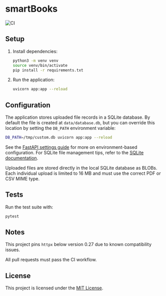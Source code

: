 # smartBooks
![CI](https://github.com/trevmanthony/smartBooks/actions/workflows/ci.yml/badge.svg)


## Setup
1. Install dependencies:
   ```bash
   python3 -m venv venv
   source venv/bin/activate
   pip install -r requirements.txt
   ```
2. Run the application:
   ```bash
   uvicorn app:app --reload
   ```


## Configuration
The application stores uploaded file records in a SQLite database. By default
the file is created at `data/database.db`, but you can override this location
by setting the `DB_PATH` environment variable:

```bash
DB_PATH=/tmp/custom.db uvicorn app:app --reload
```

See the [FastAPI settings guide](https://fastapi.tiangolo.com/advanced/settings/#environment-variables)
for more on environment-based configuration. For SQLite file management tips,
refer to the [SQLite documentation](https://sqlite.org/whentouse.html).

Uploaded files are stored directly in the local SQLite database as BLOBs.
Each individual upload is limited to 16&nbsp;MB and must use the correct PDF or
CSV MIME type.


## Tests
Run the test suite with:
```bash
pytest
```

## Notes
This project pins `httpx` below version 0.27 due to known compatibility issues.


All pull requests must pass the CI workflow.

## License
This project is licensed under the [MIT License](./LICENSE).
